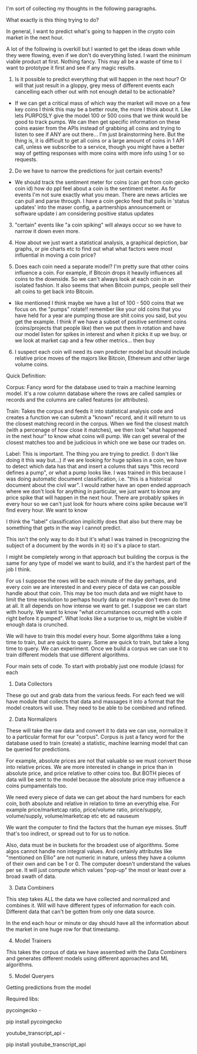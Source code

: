 I'm sort of collecting my thoughts in the following paragraphs.

What exactly is this thing trying to do?

In general, I want to predict what's going to happen in the crypto
coin market in the next hour.

A lot of the following is overkill but I wanted to get the ideas down
while they were flowing, even if we don't do everything listed. I want
the minimum viable product at first. Nothing fancy. This may all be a
waste of time to I want to prototype it first and see if any magic
results.

1. Is it possible to predict everything that will happen in the next
hour? Or will that just result in a gloppy, grey mess of different
events each cancelling each other out with not enough detail to be
actionable?
  - If we can get a critical mass of which way the market will move on a few key coins I think this may be a better route, the more I think about it. Like lets PURPOSLY give the model 100 or 500 coins that we think would be good to track pumps. We can then get specific information on these coins easier from the APIs instead of grabbing all coins and trying to listen to see if ANY are out there... I'm just brainstorming here. But the thing is, it is difficult to get all coins or a large amount of coins in 1 API call, unless we subscribe to a service, though you might have a better way of getting responses with more coins with more info using 1 or so requests. 
  

2. Do we have to narrow the predictions for just certain
events?
- We should track the sentiment meter for coins (can get from coin gecko coin id) how do ppl feel about a coin is the sentiment meter. As for events I'm not sure exactly what you mean. There are news articles we can pull and parse through. I have a coin gecko feed that pulls in 'status updates' into the maser config, a partnerships announcement or software update i am considering positive status updates


3. "certain" events like "a coin spiking" will always occur
so we have to narrow it down even more.

4. How about we just want a statistical analysis, a graphical
depiction, bar graphs, or pie charts etc to find out what what factors
were most influential in moving a coin price?

5. Does each coin need a separate model? I'm pretty sure that other
coins influence a coin. For example, if Bitcoin drops it heavily
influences all coins to the downside. So we can't always look at each
coin in an isolated fashion. It also seems that when Bitcoin pumps,
people sell their alt coins to get back into Bitcoin.
- like mentioned I think maybe we have a list of 100 - 500 coins that we focus on. the "pumps" rotate!! remember like your old coins that you have held for a year are pumping those are shit coins you said, but you get the example. I think if we have a subset of positive sentiment coins (coins/projects that people like) then we put them in rotation and have our model listen for spikes in interest and when it picks it up we buy. or we look at market cap and a few other metrics... then buy

6. I suspect each coin will need its own predicter model but should
include relative price moves of the majors like Bitcoin, Ethereum and
other large volume coins.

Quick Definition:

Corpus: Fancy word for the database used to train a machine learning
model. It's a row column database where the rows are called samples or
records and the columns are called features (or attributes).

Train: Takes the corpus and feeds it into statistical analysis code
and creates a function we can submit a "known" record, and it will
return to us the closest matching record in the corpus. When we find
the closest match (with a percenage of how close it matches), we then
look "what happened in the next hour" to know what coins will pump. We
can get several of the closest matches too and be judicious in which
one we base our trades on.

Label: This is important. The thing you are trying to predict. (I
don't like doing it this way but...) if we are looking for huge spikes
in a coin, we have to detect which data has that and insert a colums
that says "this record defines a pump", or what a pump looks like. I
was trained in this because I was doing automatic document
classification, i.e. "this is a historical document about the civil
war". I would rather have an open ended approach where we don't look
for anything in particular, we just want to know any price spike that
will happen in the next hour. There are probably spikes in every hour
so we can't just look for hours where coins spike because we'll find
every hour. We want to know

I think the "label" classification implicitly does that also but there
may be something that gets in the way I cannot predict.

This isn't the only way to do it but it's what I was trained in
(recognizing the subject of a document by the words in it) so it's a
place to start.

I might be completely wrong in that approach but building the corpus
is the same for any type of model we want to build, and it's the
hardest part of the job I think.

For us I suppose the rows will be each minute of the day perhaps, and
every coin we are interested in and every piece of data we can
possible handle about that coin. This may be too much data and we
might have to limit the time resolution to perhaps hourly data or
maybe don't even do time at all. It all depends on how intense we want
to get. I suppose we can start with hourly. We want to know "what
circumstances occurred with a coin right before it pumped". What looks
like a surprise to us, might be visible if enough data is crunched.

We will have to train this model every hour. Some algorithms take a
long time to train, but are quick to query. Some are quick to train,
but take a long time to query. We can experiment. Once we build a
corpus we can use it to train different models that use different
algorithms.

Four main sets of code. To start with probably just one module (class)
for each

1. Data Collectors

These go out and grab data from the various feeds. For each feed we
will have module that collects that data and massages it into a format
that the model creators will use. They need to be able to be combined
and refined.

2. Data Normalizers

These will take the raw data and convert it to data we can use,
normalize it to a particular format for our "corpus". Corpus is just a
fancy word for the database used to train (create) a statistic,
machine learning model that can be queried for predictions.

For example, absolute prices are not that valuable so we must convert
those into relative prices. We are more interested in change in price
than in absolute price, and price relative to other coins too. But
BOTH pieces of data will be sent to the model because the absolute
price may influence a coins pumpamentals too.

We need every piece of data we can get about the hard numbers for each
coin, both absolute and relative in relation to time an everythig
else. For example price/marketcap ratio, price/volume ratio,
price/supply, volume/supply, volume/marketcap etc etc ad nauseum

We want the computer to find the factors that the human eye
misses. Stuff that's too indirect, or spread out to for us to notice.

Also, data must be in buckets for the broadest use of algorithms. Some
algos cannot handle non integral values. And certainly attributes like
"mentioned on Ellio" are not numeric in nature, unless they have a
column of their own and can be 1 or 0. The computer doesn't understand
the values per se. It will just compute which values "pop-up" the most
or least over a broad swath of data.

3. Data Combiners

This step takes ALL the data we have collected and normalized and
combines it. Will will have different types of information for each
coin. Different data that can't be gotten from only one data source.

In the end each hour or minute or day should have all the information
about the market in one huge row for that timestamp.

4. Model Trainers

This takes the corpus of data we have assembed with the Data Combiners
and generates different models using different approaches and ML
algorithms.

5. Model Queryers

Getting predictions from the model



Required libs: 

pycoingecko - 

pip install pycoingecko

youtube_transcript_api - 

pip install youtube_transcript_api
